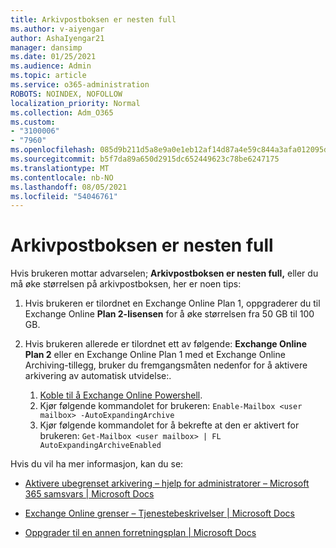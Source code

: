 ```yaml
---
title: Arkivpostboksen er nesten full
ms.author: v-aiyengar
author: AshaIyengar21
manager: dansimp
ms.date: 01/25/2021
ms.audience: Admin
ms.topic: article
ms.service: o365-administration
ROBOTS: NOINDEX, NOFOLLOW
localization_priority: Normal
ms.collection: Adm_O365
ms.custom:
- "3100006"
- "7960"
ms.openlocfilehash: 085d9b211d5a8e9a0e1eb12af14d87a4e59c844a3afa012095dfd60db316ad14
ms.sourcegitcommit: b5f7da89a650d2915dc652449623c78be6247175
ms.translationtype: MT
ms.contentlocale: nb-NO
ms.lasthandoff: 08/05/2021
ms.locfileid: "54046761"
---
```

# <a name="your-archive-mailbox-is-almost-full"></a>Arkivpostboksen er nesten full

Hvis brukeren mottar advarselen; **Arkivpostboksen er nesten full,** eller du må øke størrelsen på arkivpostboksen, her er noen tips:

1. Hvis brukeren er tilordnet en Exchange Online Plan 1, oppgraderer du til Exchange Online **Plan 2-lisensen** for å øke størrelsen fra 50 GB til 100 GB.
1. Hvis brukeren allerede er tilordnet ett av følgende: **Exchange Online Plan 2** eller en Exchange Online Plan 1 med et Exchange Online Archiving-tillegg, bruker du fremgangsmåten nedenfor for å aktivere arkivering av automatisk utvidelse:.
 
    1. [Koble til å Exchange Online Powershell](https://docs.microsoft.com/powershell/exchange/connect-to-exchange-online-powershell?view=exchange-ps&preserve-view=true).
    2. Kjør følgende kommandolet for brukeren:  `Enable-Mailbox <user mailbox> -AutoExpandingArchive`
    1. Kjør følgende kommandolet for å bekrefte at den er aktivert for brukeren:  `Get-Mailbox <user mailbox> | FL AutoExpandingArchiveEnabled`

Hvis du vil ha mer informasjon, kan du se:

- [Aktivere ubegrenset arkivering – hjelp for administratorer – Microsoft 365 samsvars | Microsoft Docs](https://docs.microsoft.com/microsoft-365/compliance/enable-unlimited-archiving?view=o365-worldwide&preserve-view=true)

- [Exchange Online grenser – Tjenestebeskrivelser | Microsoft Docs](https://docs.microsoft.com/office365/servicedescriptions/exchange-online-service-description/exchange-online-limits?redirectedfrom=MSDN#storage-limits-across-standalone-plans)

- [Oppgrader til en annen forretningsplan | Microsoft Docs](https://docs.microsoft.com/microsoft-365/commerce/subscriptions/upgrade-to-different-plan?view=o365-worldwide&preserve-view=true)

